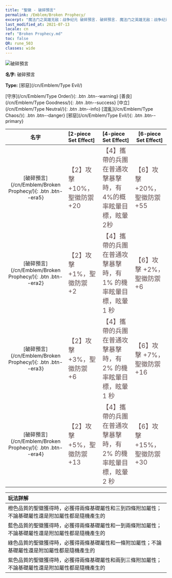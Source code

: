 ```yaml
---
title: "聖徽 - 破碎預言"
permalink: /Emblem/Broken Prophecy/
excerpt: "魔法门之英雄无敌：战争纪元 破碎預言. 破碎預言. 魔法门之英雄无敌：战争纪元 聖徽 破碎預言. 魔法门之英雄无敌：战争纪元 邪惡 破碎預言"
last_modified_at: 2021-07-13
locale: cn
ref: "Broken Prophecy.md"
toc: false
QR: rune_503
classes: wide
---
```


  ![破碎預言](/images/r/rune_icon_503.png)

 **名字:** 破碎預言

 **Type:** [邪惡](/cn/Emblem/Type Evil/)

  [守序](/cn/Emblem/Type Order/){: .btn .btn--warning}   [善良](/cn/Emblem/Type Goodness/){: .btn .btn--success}   [中立](/cn/Emblem/Type Neutral/){: .btn .btn--info}   [混亂](/cn/Emblem/Type Chaos/){: .btn .btn--danger}   [邪惡](/cn/Emblem/Type Evil/){: .btn .btn--primary} 

  |  名字    | [2-piece Set Effect] | [4-piece Set Effect] | [6-piece Set Effect]  | 
  |:-----------------------:|:-------------------|:-----------------|----------------| 
  | [破碎預言](/cn/Emblem/Broken Prophecy/){: .btn .btn--era5} | <span style="color: #645252;font-size:20px">【2】攻擊 +10%，聖徽防禦 +20</span> | <span style="color: #645252;font-size:20px">【4】攜帶的兵團在普通攻擊暴擊時，有4%的概率眩暈目標，眩暈2秒</span> | <span style="color: #645252;font-size:20px">【6】攻擊 +20%，聖徽防禦 +55</span> | 
  | [破碎預言](/cn/Emblem/Broken Prophecy/){: .btn .btn--era2} | <span style="color: #645252;font-size:20px">【2】攻擊 +1%，聖徽防禦 +2</span> | <span style="color: #645252;font-size:20px">【4】攜帶的兵團在普通攻擊暴擊時，有 1% 的機率眩暈目標，眩暈 1 秒</span> | <span style="color: #645252;font-size:20px">【6】攻擊 +2%，聖徽防禦 +6</span> | 
  | [破碎預言](/cn/Emblem/Broken Prophecy/){: .btn .btn--era3} | <span style="color: #645252;font-size:20px">【2】攻擊 +3%，聖徽防禦 +6</span> | <span style="color: #645252;font-size:20px">【4】攜帶的兵團在普通攻擊暴擊時，有 2% 的機率眩暈目標，眩暈 1 秒</span> | <span style="color: #645252;font-size:20px">【6】攻擊 +7%，聖徽防禦 +16</span> | 
  | [破碎預言](/cn/Emblem/Broken Prophecy/){: .btn .btn--era4} | <span style="color: #645252;font-size:20px">【2】攻擊 +5%，聖徽防禦 +13</span> | <span style="color: #645252;font-size:20px">【4】攜帶的兵團在普通攻擊暴擊時，有 2% 的機率眩暈目標，眩暈 2 秒</span> | <span style="color: #645252;font-size:20px">【6】攻擊 +15%，聖徽防禦 +30</span> | 

  |         玩法詳解            | 
  |:-------------------------------|
  | 橙色品質的聖徽獲得時，必獲得兩條基礎屬性和三到四條附加屬性；不論基礎屬性還是附加屬性都是隨機產生的 |
  | 藍色品質的聖徽獲得時，必獲得兩條基礎屬性和一到兩條附加屬性；不論基礎屬性還是附加屬性都是隨機產生的 |
  | 綠色品質的聖徽獲得時，必獲得兩條基礎屬性和一條附加屬性；不論基礎屬性還是附加屬性都是隨機產生的 |
  | 紫色品質的聖徽獲得時，必獲得兩條基礎屬性和兩到三條附加屬性；不論基礎屬性還是附加屬性都是隨機產生的 |
